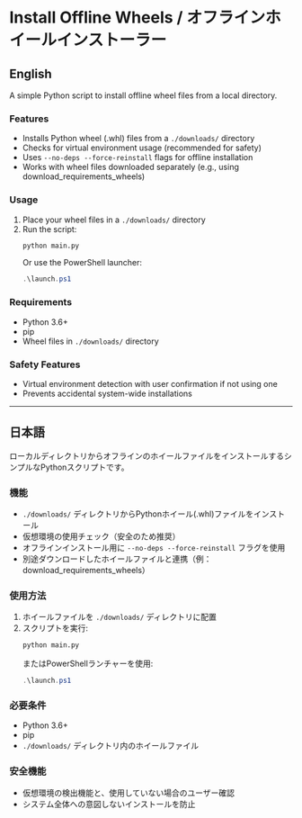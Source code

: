 # Install Offline Wheels / オフラインホイールインストーラー

## English

A simple Python script to install offline wheel files from a local directory.

### Features
- Installs Python wheel (.whl) files from a `./downloads/` directory
- Checks for virtual environment usage (recommended for safety)
- Uses `--no-deps --force-reinstall` flags for offline installation
- Works with wheel files downloaded separately (e.g., using download_requirements_wheels)

### Usage
1. Place your wheel files in a `./downloads/` directory
2. Run the script:
   ```bash
   python main.py
   ```
   Or use the PowerShell launcher:
   ```powershell
   .\launch.ps1
   ```

### Requirements
- Python 3.6+
- pip
- Wheel files in `./downloads/` directory

### Safety Features
- Virtual environment detection with user confirmation if not using one
- Prevents accidental system-wide installations

---

## 日本語

ローカルディレクトリからオフラインのホイールファイルをインストールするシンプルなPythonスクリプトです。

### 機能
- `./downloads/` ディレクトリからPythonホイール(.whl)ファイルをインストール
- 仮想環境の使用チェック（安全のため推奨）
- オフラインインストール用に `--no-deps --force-reinstall` フラグを使用
- 別途ダウンロードしたホイールファイルと連携（例：download_requirements_wheels）

### 使用方法
1. ホイールファイルを `./downloads/` ディレクトリに配置
2. スクリプトを実行:
   ```bash
   python main.py
   ```
   またはPowerShellランチャーを使用:
   ```powershell
   .\launch.ps1
   ```

### 必要条件
- Python 3.6+
- pip
- `./downloads/` ディレクトリ内のホイールファイル

### 安全機能
- 仮想環境の検出機能と、使用していない場合のユーザー確認
- システム全体への意図しないインストールを防止